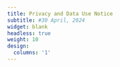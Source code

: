 ```yaml
---
title: Privacy and Data Use Notice
subtitle: #30 April, 2024
widget: blank
headless: true
weight: 10
design:
  columns: '1'
---
```





